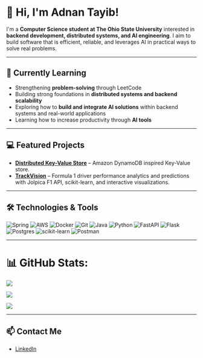 # 👋 Hi, I'm Adnan Tayib!

I'm a **Computer Science student at The Ohio State University** interested in **backend development, distributed systems, and AI engineering**. I aim to build software that is efficient, reliable, and leverages AI in practical ways to solve real problems.

---

## 🌱 Currently Learning

- Strengthening **problem-solving** through LeetCode
- Building strong foundations in **distributed systems and backend scalability**
- Exploring how to **build and integrate AI solutions** within backend systems and real-world applications
- Learning how to increase productivity through **AI tools**

---

## 💻 Featured Projects

- [**Distributed Key-Value Store**](https://github.com/adnant1/Distributed-Key-Value-Store) – Amazon DynamoDB inspired Key-Value store.
- [**TrackVision**](https://github.com/adnant1/TrackVision) – Formula 1 driver performance analytics and predictions with Jolpica F1 API, scikit-learn, and interactive visualizations.

---

## 🛠️ Technologies & Tools
![Spring](https://img.shields.io/badge/spring-%236DB33F.svg?style=for-the-badge&logo=spring&logoColor=white) ![AWS](https://img.shields.io/badge/AWS-%23FF9900.svg?style=for-the-badge&logo=amazon-aws&logoColor=white) ![Docker](https://img.shields.io/badge/docker-%230db7ed.svg?style=for-the-badge&logo=docker&logoColor=white) ![Git](https://img.shields.io/badge/git-%23F05033.svg?style=for-the-badge&logo=git&logoColor=white) ![Java](https://img.shields.io/badge/java-%23ED8B00.svg?style=for-the-badge&logo=openjdk&logoColor=white) ![Python](https://img.shields.io/badge/python-3670A0?style=for-the-badge&logo=python&logoColor=ffdd54) ![FastAPI](https://img.shields.io/badge/FastAPI-005571?style=for-the-badge&logo=fastapi) ![Flask](https://img.shields.io/badge/flask-%23000.svg?style=for-the-badge&logo=flask&logoColor=white) ![Postgres](https://img.shields.io/badge/postgres-%23316192.svg?style=for-the-badge&logo=postgresql&logoColor=white) ![scikit-learn](https://img.shields.io/badge/scikit--learn-%23F7931E.svg?style=for-the-badge&logo=scikit-learn&logoColor=white) ![Postman](https://img.shields.io/badge/Postman-FF6C37?style=for-the-badge&logo=postman&logoColor=white)

---

# 📊 GitHub Stats:
![](https://github-readme-stats.vercel.app/api?username=adnant1&theme=dark&hide_border=false&include_all_commits=false&count_private=false)<br/>

![](https://nirzak-streak-stats.vercel.app/?user=adnant1&theme=dark&hide_border=false)<br/>

![](https://github-readme-stats.vercel.app/api/top-langs/?username=adnant1&theme=dark&hide_border=false&include_all_commits=false&count_private=false&layout=compact)

---

## 📫 Contact Me

- [LinkedIn](https://www.linkedin.com/in/adnantayib)


